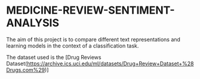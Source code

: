 # MEDICINE-REVIEW-SENTIMENT-ANALYSIS
The aim of this project is to compare different text representations and learning models in the context of a classification task.

The dataset used is the [Drug Reviews Dataset(https://archive.ics.uci.edu/ml/datasets/Drug+Review+Dataset+%28Drugs.com%29)] 
